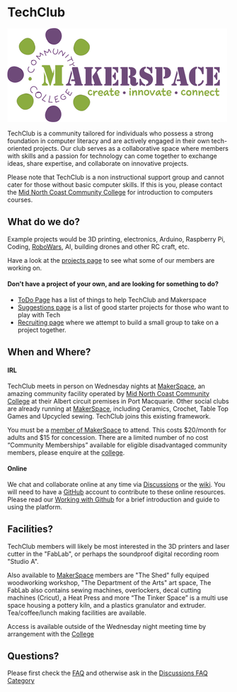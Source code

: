 # TechClub

<img src="images/makerspace/MKSP_Long_Version.png" alt="Makerspace Logo" width="497" height="212"> 

TechClub is a community tailored for individuals who possess a strong foundation in computer literacy and are actively engaged in their own tech-oriented projects. Our club serves as a collaborative space where members with skills and a passion for technology can come together to exchange ideas, share expertise, and collaborate on innovative projects.

Please note that TechClub is a non instructional support group and cannot cater for those without basic computer skills. If this is you, please contact the [Mid North Coast Community College](https://www.mnccc.edu.au/) for introduction to computers courses.

## What do we do?

Example projects would be 3D printing, electronics, Arduino, Raspberry Pi, Coding, [RoboWars](https://www.robowars.com.au/), AI, building drones and other RC craft, etc.  

Have a look at the [projects page](https://github.com/NathanDigital/TechClub/wiki/Projects) to see what some of our members are working on.

#### Don't have a project of your own, and are looking for something to do? 
* [ToDo Page](https://github.com/NathanDigital/TechClub/wiki/ToDo) has a list of things to help TechClub and Makerspace
* [Suggestions page](https://github.com/NathanDigital/TechClub/wiki/Suggestions) is a list of good starter projects for those who want to play with Tech
* [Recruiting page](https://github.com/NathanDigital/TechClub/wiki/Recruiting) where we attempt to build a small group to take on a project together.

## When and Where?

#### IRL

TechClub meets in person on Wednesday nights at [MakerSpace](https://www.mncccmakerspace.org.au/), an amazing community facility operated by [Mid North Coast Community College](https://www.mnccc.edu.au/) at their Albert circuit premises in Port Macquarie. Other social clubs are already running at [MakerSpace](https://www.mncccmakerspace.org.au/), including Ceramics, Crochet, Table Top Games and Upcycled sewing. TechClub joins this existing framework.

You must be a [member of MakerSpace](https://www.mncccmakerspace.org.au/membership) to attend. This costs $20/month for adults and $15 for concession. There are a limited number of no cost “Community Memberships” available for eligible disadvantaged community members, please enquire at the [college](https://www.mnccc.edu.au/).  

#### Online

We chat and collaborate online at any time via [Discussions](https://github.com/NathanDigital/TechClub/discussions) or the [wiki](https://github.com/NathanDigital/TechClub/wiki).  You will need to have a [GitHub](https://github.com) account to contribute to these online resources. Please read our [Working with Github](https://github.com/NathanDigital/TechClub/wiki/Working-with-GitHub) for a brief introduction and guide to using the platform. 

## Facilities?

TechClub members will likely be most interested in the 3D printers and laser cutter in the "FabLab", or perhaps the soundproof digital recording room "Studio A".  

Also available to [MakerSpace](https://www.mncccmakerspace.org.au/) members are "The Shed" fully equiped woodworking workshop, "The Department of the Arts" art space, The FabLab also contains sewing machines, overlockers, decal cutting machines (Cricut), a Heat Press and more “The Tinker Space” is a multi use space housing a pottery kiln, and a plastics granulator and extruder.  Tea/coffee/lunch making facilities are available.

Access is available outside of the Wednesday night meeting time by arrangement with the  [College](https://www.mnccc.edu.au/) 

## Questions?

Please first check the [FAQ](https://github.com/NathanDigital/TechClub/wiki/FAQ) and otherwise ask in the [Discussions FAQ Category](https://github.com/NathanDigital/TechClub/discussions/categories/q-a)
